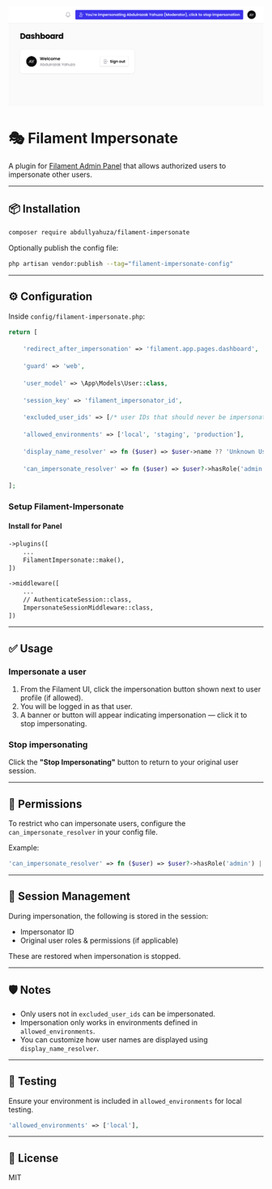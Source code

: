 ![DEMO UI](resources/github/shots/ui.png)

# 🎭 Filament Impersonate

A plugin for [Filament Admin Panel](https://filamentphp.com/) that allows authorized users to impersonate other users.

---

## 📦 Installation

```bash
composer require abdullyahuza/filament-impersonate
```

Optionally publish the config file:

```bash
php artisan vendor:publish --tag="filament-impersonate-config"
```

---

## ⚙️ Configuration

Inside `config/filament-impersonate.php`:

```php
return [

    'redirect_after_impersonation' => 'filament.app.pages.dashboard',

    'guard' => 'web',

    'user_model' => \App\Models\User::class,

    'session_key' => 'filament_impersonator_id',

    'excluded_user_ids' => [/* user IDs that should never be impersonated */],

    'allowed_environments' => ['local', 'staging', 'production'],

    'display_name_resolver' => fn ($user) => $user->name ?? 'Unknown User',

    'can_impersonate_resolver' => fn ($user) => $user?->hasRole('admin') || $user?->can('impersonate users'),

];
```
### Setup Filament-Impersonate
#### Install for Panel
```code
->plugins([
	...
	FilamentImpersonate::make(),
])
```

```code
->middleware([
	...
	// AuthenticateSession::class,
	ImpersonateSessionMiddleware::class,
])
```
---

## ✅ Usage

### Impersonate a user

1. From the Filament UI, click the impersonation button shown next to user profile (if allowed).
2. You will be logged in as that user.
3. A banner or button will appear indicating impersonation — click it to stop impersonating.

### Stop impersonating

Click the **"Stop Impersonating"** button to return to your original user session.

---

## 🔐 Permissions

To restrict who can impersonate users, configure the `can_impersonate_resolver` in your config file.

Example:

```php
'can_impersonate_resolver' => fn ($user) => $user?->hasRole('admin') || $user?->can('impersonate_users'),
```

---

## 💾 Session Management

During impersonation, the following is stored in the session:

- Impersonator ID
- Original user roles & permissions (if applicable)

These are restored when impersonation is stopped.

---

## 🛡️ Notes

- Only users not in `excluded_user_ids` can be impersonated.
- Impersonation only works in environments defined in `allowed_environments`.
- You can customize how user names are displayed using `display_name_resolver`.

---

## 🧪 Testing

Ensure your environment is included in `allowed_environments` for local testing.

```php
'allowed_environments' => ['local'],
```

---

## 📄 License
MIT
